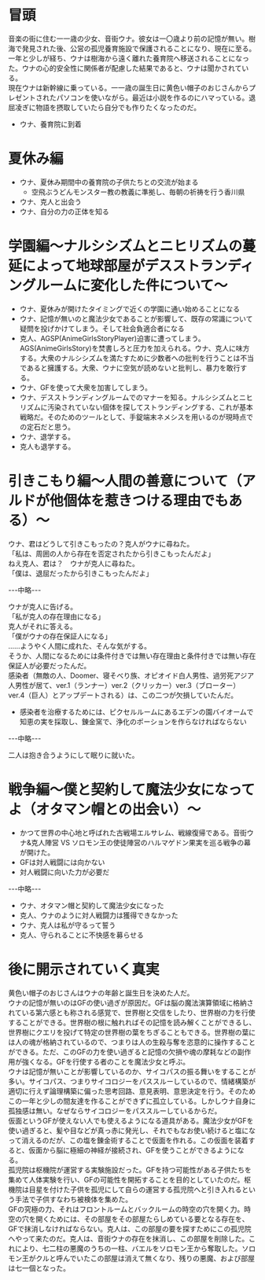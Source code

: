 # 冒頭
音楽の街に住む一一歳の少女、音街ウナ。彼女は一〇歳より前の記憶が無い。樹海で発見された後、公営の孤児養育施設で保護されることになり、現在に至る。一年と少しが経ち、ウナは樹海から遠く離れた養育院へ移送されることになった。ウナの心的安全性に関係者が配慮した結果であると、ウナは聞かされている。<br>
現在ウナは新幹線に乗っている。一一歳の誕生日に黄色い帽子のおじさんからプレゼントされたパソコンを使いながら。最近は小説を作るのにハマっている。退屈凌ぎに物語を摂取していたら自分でも作りたくなったのだ。<br>
- ウナ、養育院に到着

# 夏休み編
- ウナ、夏休み期間中の養育院の子供たちとの交流が始まる
    - 空飛ぶうどんモンスター教の教義に準拠し、毎朝の祈祷を行う香川県
- ウナ、克人と出会う
- ウナ、自分の力の正体を知る


# 学園編～ナルシシズムとニヒリズムの蔓延によって地球部屋がデスストランディングルームに変化した件について～
- ウナ、夏休みが開けたタイミングで近くの学園に通い始めることになる
- ウナ、記憶が無いのと魔法少女であることが影響して、既存の常識について疑問を投げかけてしまう。そして社会負適合者になる
- 克人、AGSP(AnimeGirlsStoryPlayer)迫害に遭ってしまう。AGS(AnimeGirlsStory)を焚書しろと圧力を加えられる。ウナ、克人に味方する。大衆のナルシシズムを満たすために少数者への批判を行うことは不当であると擁護する。大衆、ウナに空気が読めないと批判し、暴力を敢行する。
- ウナ、GFを使って大衆を加害してしまう。
- ウナ、デスストランディングルームでのマナーを知る。ナルシシズムとニヒリズムに汚染されていない個体を探してストランディングする、これが基本戦略だ。そのためのツールとして、手錠端末ネメシスを用いるのが現時点での定石だと思う。
- ウナ、退学する。
- 克人も退学する。

# 引きこもり編～人間の善意について（アルドが他個体を惹きつける理由でもある）～
ウナ、君はどうして引きこもったの？克人がウナに尋ねた。<br>
「私は、周囲の人から存在を否定されたから引きこもったんだよ」<br>
ねえ克人、君は？　ウナが克人に尋ねた。<br>
「僕は、退屈だったから引きこもったんだよ」<br>

---中略---

ウナが克人に告げる。<br>
「私が克人の存在理由になる」<br>
克人がそれに答える。<br>
「僕がウナの存在保証人になる」<br>
……ようやく人間に成れた、そんな気がする。<br>
そうか、人間になるためには条件付きでは無い存在理由と条件付きでは無い存在保証人が必要だったんだ。<br>
感染者（無敵の人、Doomer、寝そべり族、オピオイド白人男性、過労死アジア人男性が居て、ver.1（ランナー）ver.2（クリッカー）ver.3（ブローター）ver.4（巨人）とアップデートされる）は、この二つが欠損していたんだ。<br>
- 感染者を治療するためには、ピクセルルームにあるエデンの園バイオームで知恵の実を採取し、錬金窯で、浄化のポーションを作らなければならない

---中略---

二人は抱き合うようにして眠りに就いた。

# 戦争編～僕と契約して魔法少女になってよ（オタマン帽との出会い）～
- かつて世界の中心地と呼ばれた古戦場エルサレム、戦線復帰である。音街ウナ&克人陣営 VS ソロモン王の使徒陣営のハルマゲドン果実を巡る戦争の幕が開けた。
- GFは対人戦闘には向かない
- 対人戦闘に向いた力が必要だ

---中略---

- ウナ、オタマン帽と契約して魔法少女になった
- 克人、ウナのように対人戦闘力は獲得できなかった
- ウナ、克人は私が守るって誓う
- 克人、守られることに不快感を募らせる


# 後に開示されていく真実
黄色い帽子のおじさんはウナの年齢と誕生日を決めた人だ。<br>
ウナの記憶が無いのはGFの使い過ぎが原因だ。GFは脳の魔法演算領域に格納されている第六感とも称される感覚で、世界樹と交信をしたり、世界樹の力を行使することができる。世界樹の根に触れればその記憶を読み解くことができるし、世界樹にクエリを投げて特定の世界樹の葉をちぎることもできる。世界樹の葉には人の魂が格納されているので、つまりは人の生殺与奪を恣意的に操作することができる。ただ、このGFの力を使い過ぎると記憶の欠損や魂の摩耗などの副作用が強くなる。GFを行使する者のことを魔法少女と呼ぶ。<br>
ウナは記憶が無いことが影響しているのか、サイコパスの振る舞いをすることが多い。サイコパス、つまりサイコロジーをパススルーしているので、情緒構築が適切に行えず論理構築に偏った思考回路、意見表明、意思決定を行う。そのためこの一年と少しの間友達を作ることができずに孤立している。しかしウナ自身に孤独感は無い。なぜならサイコロジーをパススルーしているからだ。<br>
仮面というGFが使えない人でも使えるようになる道具がある。魔法少女がGFを使い過ぎると、髪や目などが真っ赤に発光し、それでもなお使い続けると塩になって消えるのだが、この塩を錬金術することで仮面を作れる。この仮面を装着すると、仮面から脳に極細の神経が接続され、GFを使うことができるようになる。<br>
孤児院は枢機院が運営する実験施設だった。GFを持つ可能性がある子供たちを集めて人体実験を行い、GFの可能性を開拓することを目的としていたのだ。枢機院は目星を付けた子供を孤児にして自らの運営する孤児院へと引き入れるという手法で子供すなわち被検体を集めた。<br>
GFの究極の力、それはフロントルームとバックルームの時空の穴を開く力。時空の穴を開くためには、その部屋をその部屋たらしめている要となる存在を、GFで抹消しなければならない。克人は、この部屋の要を探すためにこの孤児院へやって来たのだ。克人は、音街ウナの存在を抹消し、この部屋を削除した。これにより、七二柱の悪魔のうちの一柱、バエルをソロモン王から奪取した。ソロモン王がクルと呼んでいたこの部屋は消えて無くなり、残りの悪魔、および部屋は七一個となった。<br>